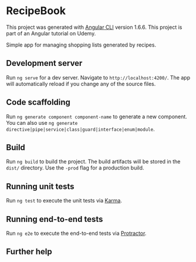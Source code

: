 # RecipeBook

This project was generated with [Angular CLI](https://github.com/angular/angular-cli) version 1.6.6. This project is part of an Angular tutorial on Udemy.

Simple app for managing shopping lists generated by recipes.

## Development server

Run `ng serve` for a dev server. Navigate to `http://localhost:4200/`. The app will automatically reload if you change any of the source files.

## Code scaffolding

Run `ng generate component component-name` to generate a new component. You can also use `ng generate directive|pipe|service|class|guard|interface|enum|module`.

## Build

Run `ng build` to build the project. The build artifacts will be stored in the `dist/` directory. Use the `-prod` flag for a production build.

## Running unit tests

Run `ng test` to execute the unit tests via [Karma](https://karma-runner.github.io).

## Running end-to-end tests

Run `ng e2e` to execute the end-to-end tests via [Protractor](http://www.protractortest.org/).

## Further help
<!-- 
To get more help on the Angular CLI use `ng help` or go check out the [Angular CLI README](https://github.com/angular/angular-cli/blob/master/README.md). -->
